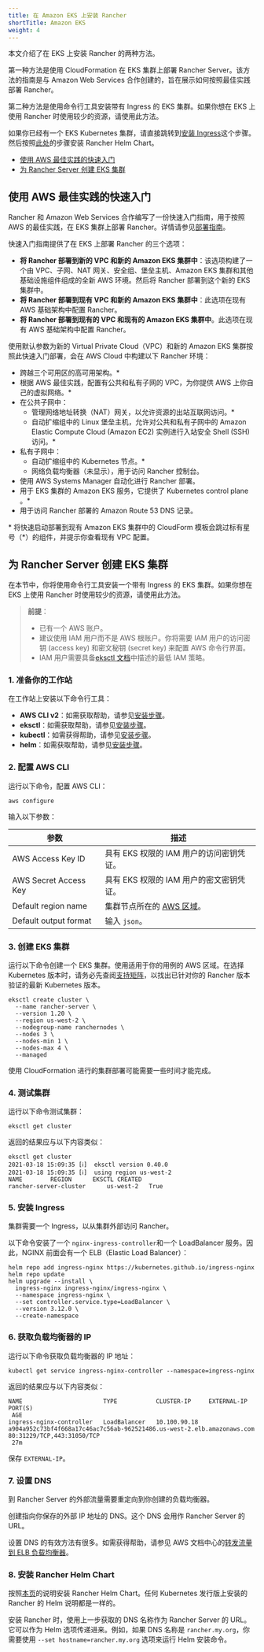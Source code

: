 ```yaml
---
title: 在 Amazon EKS 上安装 Rancher
shortTitle: Amazon EKS
weight: 4
---
```


本文介绍了在 EKS 上安装 Rancher 的两种方法。

第一种方法是使用 CloudFormation 在 EKS 集群上部署 Rancher Server。该方法的指南是与 Amazon Web Services 合作创建的，旨在展示如何按照最佳实践部署 Rancher。

第二种方法是使用命令行工具安装带有 Ingress 的 EKS 集群。如果你想在 EKS 上使用 Rancher 时使用较少的资源，请使用此方法。

如果你已经有一个 EKS Kubernetes 集群，请直接跳转到[安装 Ingress](#5-install-an-ingress)这个步骤。然后按照[此处]({{<baseurl>}}/rancher/v2.6/en/installation/install-rancher-on-k8s/#install-the-rancher-helm-chart)的步骤安装 Rancher Helm Chart。

- [使用 AWS 最佳实践的快速入门](#automated-quickstart-using-aws-best-practices)
- [为 Rancher Server 创建 EKS 集群](#creating-an-eks-cluster-for-the-rancher-server)

## 使用 AWS 最佳实践的快速入门

Rancher 和 Amazon Web Services 合作编写了一份快速入门指南，用于按照 AWS 的最佳实践，在 EKS 集群上部署 Rancher。详情请参见[部署指南](https://aws-quickstart.github.io/quickstart-eks-rancher/)。

快速入门指南提供了在 EKS 上部署 Rancher 的三个选项：

- **将 Rancher 部署到新的 VPC 和新的 Amazon EKS 集群中**：该选项构建了一个由 VPC、子网、NAT 网关、安全组、堡垒主机、Amazon EKS 集群和其他基础设施组件组成的全新 AWS 环境。然后将 Rancher 部署到这个新的 EKS 集群中。
- **将 Rancher 部署到现有 VPC 和新的 Amazon EKS 集群中**：此选项在现有 AWS 基础架构中配置 Rancher。
- **将 Rancher 部署到现有的 VPC 和现有的 Amazon EKS 集群中**。此选项在现有 AWS 基础架构中配置 Rancher。

使用默认参数为新的 Virtual Private Cloud（VPC）和新的 Amazon EKS 集群按照此快速入门部署，会在 AWS Cloud 中构建以下 Rancher 环境：

- 跨越三个可用区的高可用架构。\*
- 根据 AWS 最佳实践，配置有公共和私有子网的 VPC，为你提供 AWS 上你自己的虚拟网络。\*
- 在公共子网中：
   - 管理网络地址转换（NAT）网关，以允许资源的出站互联网访问。\*
   - 自动扩缩组中的 Linux 堡垒主机，允许对公共和私有子网中的 Amazon Elastic Compute Cloud (Amazon EC2) 实例进行入站安全 Shell (SSH) 访问。\*
- 私有子网中：
   - 自动扩缩组中的 Kubernetes 节点。\*
   - 网络负载均衡器（未显示），用于访问 Rancher 控制台。
- 使用 AWS Systems Manager 自动化进行 Rancher 部署。
- 用于 EKS 集群的 Amazon EKS 服务，它提供了 Kubernetes control plane 。\*
- 用于访问 Rancher 部署的 Amazon Route 53 DNS 记录。

\* 将快速启动部署到现有 Amazon EKS 集群中的 CloudForm 模板会跳过标有星号（\*）的组件，并提示你查看现有 VPC 配置。

## 为 Rancher Server 创建 EKS 集群

在本节中，你将使用命令行工具安装一个带有 Ingress 的 EKS 集群。如果你想在 EKS 上使用 Rancher 时使用较少的资源，请使用此方法。

> **前提**：
>
> - 已有一个 AWS 账户。
> - 建议使用 IAM 用户而不是 AWS 根账户。你将需要 IAM 用户的访问密钥 (access key) 和密文秘钥 (secret key) 来配置 AWS 命令行界面。
> - IAM 用户需要具备[eksctl 文档](https://eksctl.io/usage/minimum-iam-policies/)中描述的最低 IAM 策略。

### 1. 准备你的工作站

在工作站上安装以下命令行工具：

- **AWS CLI v2**：如需获取帮助，请参见[安装步骤](https://docs.aws.amazon.com/cli/latest/userguide/install-cliv2.html)。
- **eksctl**：如需获取帮助，请参见[安装步骤](https://docs.aws.amazon.com/eks/latest/userguide/eksctl.html)。
- **kubectl**：如需获得帮助，请参见[安装步骤](https://docs.aws.amazon.com/eks/latest/userguide/install-kubectl.html)。
- **helm**：如需获取帮助，请参见[安装步骤](https://helm.sh/docs/intro/install/)。

### 2. 配置 AWS CLI

运行以下命令，配置 AWS CLI：

```
aws configure
```

输入以下参数：

| 参数 | 描述 |
|-------|-------------|
| AWS Access Key ID | 具有 EKS 权限的 IAM 用户的访问密钥凭证。 |
| AWS Secret Access Key | 具有 EKS 权限的 IAM 用户的密文密钥凭证。 |
| Default region name | 集群节点所在的 [AWS 区域](https://docs.aws.amazon.com/AmazonRDS/latest/UserGuide/Concepts.RegionsAndAvailabilityZones.html#Concepts.RegionsAndAvailabilityZones.Regions)。 |
| Default output format | 输入 `json`。 |

### 3. 创建 EKS 集群

运行以下命令创建一个 EKS 集群。使用适用于你的用例的 AWS 区域。在选择 Kubernetes 版本时，请务必先查阅[支持矩阵](https://rancher.com/support-matrix/)，以找出已针对你的 Rancher 版本验证的最新 Kubernetes 版本。

```
eksctl create cluster \
  --name rancher-server \
  --version 1.20 \
  --region us-west-2 \
  --nodegroup-name ranchernodes \
  --nodes 3 \
  --nodes-min 1 \
  --nodes-max 4 \
  --managed
```

使用 CloudFormation 进行的集群部署可能需要一些时间才能完成。

### 4. 测试集群

运行以下命令测试集群：

```
eksctl get cluster
```

返回的结果应与以下内容类似：

```
eksctl get cluster
2021-03-18 15:09:35 [ℹ]  eksctl version 0.40.0
2021-03-18 15:09:35 [ℹ]  using region us-west-2
NAME		REGION		EKSCTL CREATED
rancher-server-cluster		us-west-2	True
```

### 5. 安装 Ingress

集群需要一个 Ingress，以从集群外部访问 Rancher。

以下命令安装了一个 `nginx-ingress-controller`和一个 LoadBalancer 服务。因此，NGINX 前面会有一个 ELB（Elastic Load Balancer）：

```
helm repo add ingress-nginx https://kubernetes.github.io/ingress-nginx
helm repo update
helm upgrade --install \
  ingress-nginx ingress-nginx/ingress-nginx \
  --namespace ingress-nginx \
  --set controller.service.type=LoadBalancer \
  --version 3.12.0 \
  --create-namespace
```

### 6. 获取负载均衡器的 IP

运行以下命令获取负载均衡器的 IP 地址：

```
kubectl get service ingress-nginx-controller --namespace=ingress-nginx
```

返回的结果应与以下内容类似：

```
NAME                       TYPE           CLUSTER-IP     EXTERNAL-IP                                                              PORT(S)
 AGE
ingress-nginx-controller   LoadBalancer   10.100.90.18   a904a952c73bf4f668a17c46ac7c56ab-962521486.us-west-2.elb.amazonaws.com   80:31229/TCP,443:31050/TCP
 27m
```

保存 `EXTERNAL-IP`。

### 7. 设置 DNS

到 Rancher Server 的外部流量需要重定向到你创建的负载均衡器。

创建指向你保存的外部 IP 地址的 DNS。这个 DNS 会用作 Rancher Server 的 URL。

设置 DNS 的有效方法有很多。如需获得帮助，请参见 AWS 文档中心的[转发流量到 ELB 负载均衡器](https://docs.aws.amazon.com/Route53/latest/DeveloperGuide/routing-to-elb-load-balancer.html)。

### 8. 安装 Rancher Helm Chart

按照[本页]({{<baseurl>}}/rancher/v2.6/en/installation/install-rancher-on-k8s/#install-the-rancher-helm-chart)的说明安装 Rancher Helm Chart。任何 Kubernetes 发行版上安装的 Rancher 的 Helm 说明都是一样的。

安装 Rancher 时，使用上一步获取的 DNS 名称作为 Rancher Server 的 URL。它可以作为 Helm 选项传递进来。例如，如果 DNS 名称是 `rancher.my.org`，你需要使用 `--set hostname=rancher.my.org` 选项来运行 Helm 安装命令。
